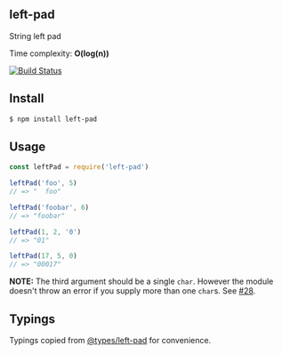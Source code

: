## left-pad

String left pad

Time complexity: **O(log(n))**

[![Build Status][travis-image]][travis-url]

## Install

```bash
$ npm install left-pad
```

## Usage

```js
const leftPad = require('left-pad')

leftPad('foo', 5)
// => "  foo"

leftPad('foobar', 6)
// => "foobar"

leftPad(1, 2, '0')
// => "01"

leftPad(17, 5, 0)
// => "00017"
```

**NOTE:** The third argument should be a single `char`. However the module doesn't throw an error if you supply more than one `char`s. See [#28](https://github.com/stevemao/left-pad/pull/28).

[travis-image]: https://travis-ci.org/stevemao/left-pad.svg?branch=master
[travis-url]: https://travis-ci.org/stevemao/left-pad

## Typings

Typings copied from [@types/left-pad](https://github.com/DefinitelyTyped/DefinitelyTyped/tree/master/types/left-pad) for convenience.
